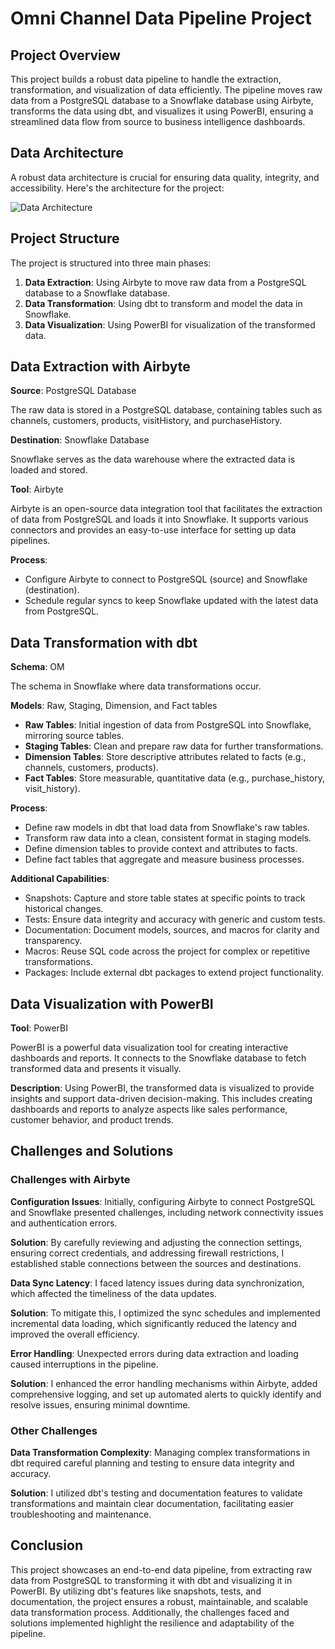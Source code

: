 # Omni Channel Data Pipeline Project

## Project Overview

This project builds a robust data pipeline to handle the extraction, transformation, and visualization of data efficiently. The pipeline moves raw data from a PostgreSQL database to a Snowflake database using Airbyte, transforms the data using dbt, and visualizes it using PowerBI, ensuring a streamlined data flow from source to business intelligence dashboards.

## Data Architecture

A robust data architecture is crucial for ensuring data quality, integrity, and accessibility. Here's the architecture for the project:

![Data Architecture](https://github.com/user-attachments/assets/5a04d209-ad60-4565-bc3a-e5c7a2a3d5a5)

## Project Structure

The project is structured into three main phases:

1. **Data Extraction**: Using Airbyte to move raw data from a PostgreSQL database to a Snowflake database.
2. **Data Transformation**: Using dbt to transform and model the data in Snowflake.
3. **Data Visualization**: Using PowerBI for visualization of the transformed data.

## Data Extraction with Airbyte

**Source**: PostgreSQL Database

The raw data is stored in a PostgreSQL database, containing tables such as channels, customers, products, visitHistory, and purchaseHistory.

**Destination**: Snowflake Database

Snowflake serves as the data warehouse where the extracted data is loaded and stored.

**Tool**: Airbyte

Airbyte is an open-source data integration tool that facilitates the extraction of data from PostgreSQL and loads it into Snowflake. It supports various connectors and provides an easy-to-use interface for setting up data pipelines.

**Process**:
- Configure Airbyte to connect to PostgreSQL (source) and Snowflake (destination).
- Schedule regular syncs to keep Snowflake updated with the latest data from PostgreSQL.

## Data Transformation with dbt

**Schema**: OM

The schema in Snowflake where data transformations occur.

**Models**: Raw, Staging, Dimension, and Fact tables
- **Raw Tables**: Initial ingestion of data from PostgreSQL into Snowflake, mirroring source tables.
- **Staging Tables**: Clean and prepare raw data for further transformations.
- **Dimension Tables**: Store descriptive attributes related to facts (e.g., channels, customers, products).
- **Fact Tables**: Store measurable, quantitative data (e.g., purchase_history, visit_history).

**Process**:
- Define raw models in dbt that load data from Snowflake's raw tables.
- Transform raw data into a clean, consistent format in staging models.
- Define dimension tables to provide context and attributes to facts.
- Define fact tables that aggregate and measure business processes.

**Additional Capabilities**:
- Snapshots: Capture and store table states at specific points to track historical changes.
- Tests: Ensure data integrity and accuracy with generic and custom tests.
- Documentation: Document models, sources, and macros for clarity and transparency.
- Macros: Reuse SQL code across the project for complex or repetitive transformations.
- Packages: Include external dbt packages to extend project functionality.

## Data Visualization with PowerBI

**Tool**: PowerBI

PowerBI is a powerful data visualization tool for creating interactive dashboards and reports. It connects to the Snowflake database to fetch transformed data and presents it visually.

**Description**:
Using PowerBI, the transformed data is visualized to provide insights and support data-driven decision-making. This includes creating dashboards and reports to analyze aspects like sales performance, customer behavior, and product trends.

## Challenges and Solutions

### Challenges with Airbyte

**Configuration Issues**: Initially, configuring Airbyte to connect PostgreSQL and Snowflake presented challenges, including network connectivity issues and authentication errors.

**Solution**: By carefully reviewing and adjusting the connection settings, ensuring correct credentials, and addressing firewall restrictions, I established stable connections between the sources and destinations.

**Data Sync Latency**: I faced latency issues during data synchronization, which affected the timeliness of the data updates.

**Solution**: To mitigate this, I optimized the sync schedules and implemented incremental data loading, which significantly reduced the latency and improved the overall efficiency.

**Error Handling**: Unexpected errors during data extraction and loading caused interruptions in the pipeline.

**Solution**: I enhanced the error handling mechanisms within Airbyte, added comprehensive logging, and set up automated alerts to quickly identify and resolve issues, ensuring minimal downtime.

### Other Challenges

**Data Transformation Complexity**: Managing complex transformations in dbt required careful planning and testing to ensure data integrity and accuracy.

**Solution**: I utilized dbt's testing and documentation features to validate transformations and maintain clear documentation, facilitating easier troubleshooting and maintenance.


## Conclusion

This project showcases an end-to-end data pipeline, from extracting raw data from PostgreSQL to transforming it with dbt and visualizing it in PowerBI. By utilizing dbt's features like snapshots, tests, and documentation, the project ensures a robust, maintainable, and scalable data transformation process. Additionally, the challenges faced and solutions implemented highlight the resilience and adaptability of the pipeline.
